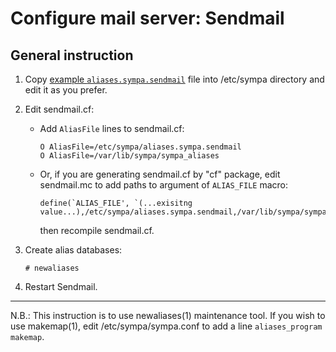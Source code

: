 Configure mail server: Sendmail
===============================

General instruction
-------------------

1. Copy [example ``aliases.sympa.sendmail``](../examples/sendmail/aliases.sympa.sendmail``) file into /etc/sympa directory and edit it as you prefer.

2. Edit sendmail.cf:

   * Add ``AliasFile`` lines to sendmail.cf:
     ```
     O AliasFile=/etc/sympa/aliases.sympa.sendmail
     O AliasFile=/var/lib/sympa/sympa_aliases
     ```

   * Or, if you are generating sendmail.cf by "cf" package, edit sendmail.mc
     to add paths to argument of ``ALIAS_FILE`` macro:
     ```
     define(`ALIAS_FILE', `(...exisitng value...),/etc/sympa/aliases.sympa.sendmail,/var/lib/sympa/sympa_aliases')
     ```
     then recompile sendmail.cf.

3. Create alias databases:
   ```
   # newaliases
   ```

4. Restart Sendmail.

---
N.B.: This instruction is to use newaliases(1) maintenance tool.  If you
wish to use makemap(1), edit /etc/sympa/sympa.conf to add a line
``aliases_program makemap``.

